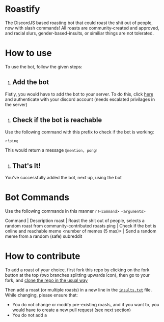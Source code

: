 # Roastify

The DiscordJS based roasting bot that could roast the shit out of people, now with slash commands! All roasts are community-created and approved, and racial slurs, gender-based-insults, or similiar things are not tolerated.

# How to use

To use the bot, follow the given steps:

1. ## Add the bot

Fistly, you would have to add the bot to your server. To do this, click [here](https://discord.com/api/oauth2/authorize?client_id=856054827276435466&permissions=2147765312&scope=bot) and authenticate with your discord account (needs escalated privilages in the server)

1. ## Check if the bot is reachable

Use the following command with this prefix to check if the bot is working:

```txt
r!ping
```

This would return a message `@mention, pong!`

1. ## That's It!

You've successfully added the bot, next up, using the bot

# Bot Commands

Use the following commands in this manner `r!<command> <arguments>`

Command | Description
roast <name> | Roast the shit out of people, selects a random roast from community-contributed roasts
ping | Check if the bot is online and reachable
meme <number of memes (5 max)> | Send a random meme from a random (safe) subreddit

# How to contribute

To add a roast of your choice, first fork this repo by clicking on the fork button at the top (two branches splitting upwards icon), then go to your fork, and [clone the repo in the usual way](https://docs.github.com/en/github/creating-cloning-and-archiving-repositories/cloning-a-repository-from-github/cloning-a-repository)

Then add a roast (or multiple roasts) in a new line in the [`insults.txt`](https://github.com/SnazzyCoder/Roastify/blob/main/insults.txt) file. While changing, please ensure that:

- You do not change or modify pre-existing roasts, and if you want to, you would have to create a new pull request (see next section)
- You do not add a 